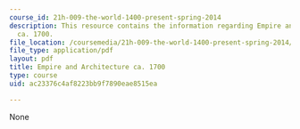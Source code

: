 ```yaml
---
course_id: 21h-009-the-world-1400-present-spring-2014
description: This resource contains the information regarding Empire and Architecture
  ca. 1700.
file_location: /coursemedia/21h-009-the-world-1400-present-spring-2014/ac23376c4af8223bb9f7890eae8515ea_MIT21H_009S14_Lec_11.pdf
file_type: application/pdf
layout: pdf
title: Empire and Architecture ca. 1700
type: course
uid: ac23376c4af8223bb9f7890eae8515ea

---
```

None